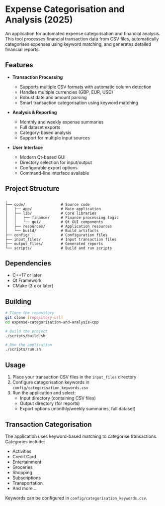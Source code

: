 # Expense Categorisation and Analysis (2025)

An application for automated expense categorisation and financial analysis. This tool processes financial transaction data from CSV files, automatically categorises expenses using keyword matching, and generates detailed financial reports.

## Features

- **Transaction Processing**
  - Supports multiple CSV formats with automatic column detection
  - Handles multiple currencies (GBP, EUR, USD)
  - Robust date and amount parsing
  - Smart transaction categorisation using keyword matching

- **Analysis & Reporting**
  - Monthly and weekly expense summaries
  - Full dataset exports
  - Category-based analysis
  - Support for multiple input sources

- **User Interface**
  - Modern Qt-based GUI
  - Directory selection for input/output
  - Configurable export options
  - Command-line interface available

## Project Structure

```
.
├── code/                # Source code
│   ├── app/             # Main application
│   ├── lib/             # Core libraries
│   │   ├── finance/     # Finance processing logic
│   │   └── gui/         # Qt GUI components
│   ├── resources/       # Application resources
│   └── build/           # Build artifacts
├── config/              # Configuration files
├── input_files/         # Input transaction files
├── output_files/        # Generated reports
└── scripts/             # Build and run scripts
```

## Dependencies

- C++17 or later
- Qt Framework
- CMake (3.x or later)

## Building

```bash
# Clone the repository
git clone [repository-url]
cd expense-categorisation-and-analysis-cpp

# Build the project
./scripts/build.sh

# Run the application
./scripts/run.sh
```

## Usage

1. Place your transaction CSV files in the `input_files` directory
2. Configure categorisation keywords in `config/categorisation_keywords.csv`
3. Run the application and select:
   - Input directory (containing CSV files)
   - Output directory (for reports)
   - Export options (monthly/weekly summaries, full dataset)

## Transaction Categorisation

The application uses keyword-based matching to categorise transactions. Categories include:
- Activities
- Credit Card
- Entertainment
- Groceries
- Shopping
- Subscriptions
- Transportation
- And more...

Keywords can be configured in `config/categorisation_keywords.csv`.

